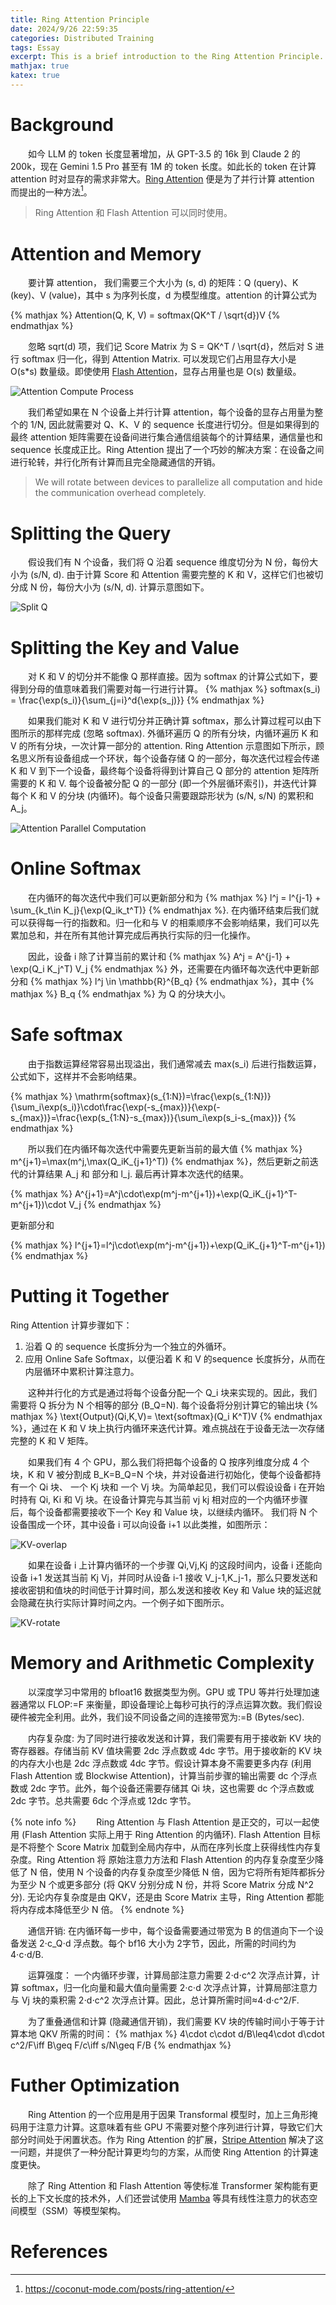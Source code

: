 ```yaml
---
title: Ring Attention Principle
date: 2024/9/26 22:59:35
categories: Distributed Training
tags: Essay
excerpt: This is a brief introduction to the Ring Attention Principle.
mathjax: true
katex: true
---
```

# Background

&emsp;&emsp;如今 LLM 的 token 长度显著增加，从 GPT-3.5 的 16k 到 Claude 2 的 200k，现在 Gemini 1.5 Pro 甚至有 1M 的 token 长度。如此长的 token 在计算 attention 时对显存的需求非常大。[Ring Attention](https://arxiv.org/abs/2310.01889) 便是为了并行计算 attention 而提出的一种方法[^1]。

> Ring Attention 和 Flash Attention 可以同时使用。

# Attention and Memory

&emsp;&emsp;要计算 attention， 我们需要三个大小为 (s, d) 的矩阵：Q (query)、K (key)、V (value)，其中 s 为序列长度，d 为模型维度。attention 的计算公式为

{% mathjax %}
Attention(Q, K, V) = softmax(QK^T / \sqrt{d})V
{% endmathjax %}

&emsp;&emsp;忽略 sqrt(d) 项，我们记 Score Matrix 为 S = QK^T / \sqrt{d}，然后对 S 进行 softmax 归一化，得到 Attention Matrix. 可以发现它们占用显存大小是 O(s*s) 数量级。即使使用 [Flash Attention](https://arxiv.org/abs/2205.14135)，显存占用量也是 O(s) 数量级。

![Attention Compute Process](https://note.youdao.com/yws/api/personal/file/WEBe66e94e161b89a4ba25d05b67a47e393?method=download&shareKey=742185dd412edbdb3266fa16ab91d787 "Attention Compute Process")

&emsp;&emsp;我们希望如果在 N 个设备上并行计算 attention，每个设备的显存占用量为整个的 1/N, 因此就需要对 Q、K、V 的 sequence 长度进行切分。但是如果得到的最终 attention 矩阵需要在设备间进行集合通信组装每个的计算结果，通信量也和 sequence 长度成正比。Ring Attention 提出了一个巧妙的解决方案：在设备之间进行轮转，并行化所有计算而且完全隐藏通信的开销。

> We will rotate between devices to parallelize all computation and hide the communication overhead completely.

# Splitting the Query

&emsp;&emsp;假设我们有 N 个设备，我们将 Q 沿着 sequence 维度切分为 N 份，每份大小为 (s/N, d). 由于计算 Score 和 Attention 需要完整的 K 和 V，这样它们也被切分成 N 份，每份大小为 (s/N, d). 计算示意图如下。

![Split Q](https://note.youdao.com/yws/api/personal/file/WEB170087e68345309f813b8edee9487b92?method=download&shareKey=f848ff8adb5676443347921c65a3b104 "Split Q")

# Splitting the Key and Value

&emsp;&emsp;对 K 和 V 的切分并不能像 Q 那样直接。因为 softmax 的计算公式如下，要得到分母的值意味着我们需要对每一行进行计算。
{% mathjax %}
softmax(s_i) = \frac{\exp(s_i)}{\sum_{j=i}^d{\exp(s_j)}}
{% endmathjax %}

&emsp;&emsp;如果我们能对 K 和 V 进行切分并正确计算 softmax，那么计算过程可以由下图所示的那样完成 (忽略 softmax). 外循环遍历 Q 的所有分块，内循环遍历 K 和 V 的所有分块，一次计算一部分的 attention. Ring Attention 示意图如下所示，顾名思义所有设备组成一个环状，每个设备存储 Q 的一部分，每次迭代过程会传递 K 和 V 到下一个设备，最终每个设备将得到计算自己 Q 部分的 attention 矩阵所需要的 K 和 V. 每个设备被分配 Q 的一部分 (即一个外层循环索引)，并迭代计算每个 K 和 V 的分块 (内循环)。每个设备只需要跟踪形状为 (s/N, s/N) 的累积和 A_j。

![Attention Parallel Computation](https://note.youdao.com/yws/api/personal/file/WEBbc9ef7d01431fe639ecf44842bce0e1a?method=download&shareKey=03d587a38ca574ed1547f2594a45ab4c "Attention Parallel Computation")

# Online Softmax

&emsp;&emsp;在内循环的每次迭代中我们可以更新部分和为 {% mathjax %} l^j = l^{j-1} + \sum_{k_t\in K_j}{\exp(Q_ik_t^T)} {% endmathjax %}. 在内循环结束后我们就可以获得每一行的指数和。归一化和与 V 的相乘顺序不会影响结果，我们可以先累加总和，并在所有其他计算完成后再执行实际的归一化操作。

&emsp;&emsp;因此，设备 i 除了计算当前的累计和 {% mathjax %} A^j = A^{j-1} + \exp(Q_i K_j^T) V_j {% endmathjax %} 外，还需要在内循环每次迭代中更新部分和 {% mathjax %} l^j \in \mathbb{R}^{B_q} {% endmathjax %}，其中 {% mathjax %} B_q {% endmathjax %} 为 Q 的分块大小。

# Safe softmax

&emsp;&emsp;由于指数运算经常容易出现溢出，我们通常减去 max(s_i) 后进行指数运算，公式如下，这样并不会影响结果。

{% mathjax %}
\mathrm{softmax}(s_{1:N})=\frac{\exp(s_{1:N})}{\sum_i\exp(s_i)}\cdot\frac{\exp(-s_{max})}{\exp(-s_{max})}=\frac{\exp(s_{1:N}-s_{max})}{\sum_i\exp(s_i-s_{max})}
{% endmathjax %}

&emsp;&emsp;所以我们在内循环每次迭代中需要先更新当前的最大值 {% mathjax %} m^{j+1}=\max(m^j,\max(Q_iK_{j+1}^T)) {% endmathjax %}，然后更新之前迭代的计算结果 A_j 和 部分和 l_j. 最后再计算本次迭代的结果。

{% mathjax %}
A^{j+1}=A^j\cdot\exp(m^j-m^{j+1})+\exp(Q_iK_{j+1}^T-m^{j+1})\cdot V_j
{% endmathjax %}

更新部分和

{% mathjax %}
l^{j+1}=l^j\cdot\exp(m^j-m^{j+1})+\exp(Q_iK_{j+1}^T-m^{j+1})
{% endmathjax %}

# Putting it Together

Ring Attention 计算步骤如下：

1. 沿着 Q 的 sequence 长度拆分为一个独立的外循环。
2. 应用 Online Safe Softmax，以便沿着 K 和 V 的sequence 长度拆分，从而在内层循环中累积计算注意力。

&emsp;&emsp;这种并行化的方式是通过将每个设备分配一个 Q_i 块来实现的。因此，我们需要将 Q 拆分为 N 个相等的部分 (B_Q=N). 每个设备将分别计算它的输出块 {% mathjax %} \text{Output}(Qi,K,V)= \text{softmax}(Q_i K^T)V {% endmathjax %}，通过在 K 和 V 块上执行内循环来迭代计算。难点挑战在于设备无法一次存储完整的 K 和 V 矩阵。

&emsp;&emsp;如果我们有 4 个 GPU，那么我们将把每个设备的 Q 按序列维度分成 4 个块，K 和 V 被分割成 B_K=B_Q=N 个块，并对设备进行初始化，使每个设备都持有一个 Qi 块、 一个 Kj 块和 一个 Vj 块。为简单起见，我们可以假设设备 i 在开始时持有 Qi, Ki 和 Vj 块。在设备计算完与其当前 vj kj 相对应的一个内循环步骤后，每个设备都需要接收下一个 Key 和 Value 块，以继续内循环。 我们将 N 个设备围成一个环，其中设备 i 可以向设备 i+1 以此类推，如图所示：

![KV-overlap](https://note.youdao.com/yws/api/personal/file/WEB5d0930a41cedf1d4e46af9baa5071f78?method=download&shareKey=0e898be310f92f54f0b065a38771eb5f "KV-overlap")

&emsp;&emsp;如果在设备 i 上计算内循环的一个步骤 Qi,Vj,Kj 的这段时间内，设备 i 还能向设备 i+1 发送其当前 Kj Vj，并同时从设备 i-1 接收 V_j-1,K_j-1，那么只要发送和接收密钥和值块的时间低于计算时间，那么发送和接收 Key 和 Value 块的延迟就会隐藏在执行实际计算时间之内。一个例子如下图所示。

![KV-rotate](https://note.youdao.com/yws/api/personal/file/WEB935e1d2c0eb43c35c5c828abe8a44612?method=download&shareKey=9ec41a1c178534620d9f7274ff2ce9d0 "KV-rotate")

# Memory and Arithmetic Complexity

&emsp;&emsp;以深度学习中常用的 bfloat16 数据类型为例。GPU 或 TPU 等并行处理加速器通常以 FLOP:=F 来衡量，即设备理论上每秒可执行的浮点运算次数。我们假设硬件被完全利用。此外，我们设不同设备之间的连接带宽为:=B (Bytes/sec).

&emsp;&emsp;内存复杂度: 为了同时进行接收发送和计算，我们需要有用于接收新 KV 块的寄存器器。存储当前 KV  值块需要 2dc 浮点数或 4dc 字节。用于接收新的 KV 块的内存大小也是 2dc 浮点数或 4dc 字节。假设计算本身不需要更多内存 (利用 Flash Attention 或 Blockwise Attention)，计算当前步骤的输出需要 dc 个浮点数或 2dc 字节。此外，每个设备还需要存储其 Qi 块，这也需要 dc 个浮点数或 2dc 字节。总共需要 6dc 个浮点或 12dc 字节。

{% note info %}
&emsp;&emsp;Ring Attention 与 Flash Attention 是正交的，可以一起使用 (Flash Attention 实际上用于 Ring Attention 的内循环). Flash Attention 目标是不将整个 Score Matrix 加载到全局内存中，从而在序列长度上获得线性内存复杂度。Ring Attention 将 原始注意力方法和 Flash Attention 的内存复杂度至少降低了 N 倍，使用 N 个设备的内存复杂度至少降低 N 倍，因为它将所有矩阵都拆分为至少 N 个或更多部分 (将 QKV 分别分成 N 份，并将 Score Matrix 分成 N^2 分). 无论内存复杂度是由 QKV，还是由 Score Matrix 主导，Ring Attention 都能将内存成本降低至少 N 倍。
{% endnote %}

&emsp;&emsp;通信开销: 在内循环每一步中，每个设备需要通过带宽为 B 的信道向下一个设备发送 2⋅c_Q⋅d 浮点数。每个 bf16 大小为 2字节，因此，所需的时间约为 4⋅c⋅d/B.

&emsp;&emsp;运算强度： 一个内循环步骤，计算局部注意力需要 2⋅d⋅c^2 次浮点计算，计算 softmax，归一化向量和最大值向量需要 2⋅c⋅d 次浮点计算，计算局部注意力与 Vj 块的乘积需 2⋅d⋅c^2 次浮点计算。因此，总计算所需时间≈4⋅d⋅c^2/F.

&emsp;&emsp;为了重叠通信和计算 (隐藏通信开销)，我们需要 KV 块的传输时间小于等于计算本地 QKV 所需的时间：
{% mathjax %} 
4\cdot c\cdot d/B\leq4\cdot d\cdot c^2/F\iff B\geq F/c\iff s/N\geq F/B 
{% endmathjax %}

# Futher Optimization

&emsp;&emsp;Ring Attention 的一个应用是用于因果 Transformal 模型时，加上三角形掩码用于注意力计算。这意味着有些 GPU 不需要对整个序列进行计算，导致它们大部分时间处于闲置状态。作为 Ring Attention 的扩展，[Stripe Attention](https://arxiv.org/pdf/2311.09431.pdf) 解决了这一问题，并提供了一种分配计算更均匀的方案，从而使 Ring Attention 的计算速度更快。

&emsp;&emsp;除了 Ring Attention 和 Flash Attention 等使标准 Transformer 架构能有更长的上下文长度的技术外，人们还尝试使用 [Mamba](https://arxiv.org/abs/2312.00752) 等具有线性注意力的状态空间模型（SSM）等模型架构。

# References
[^1]: https://coconut-mode.com/posts/ring-attention/
